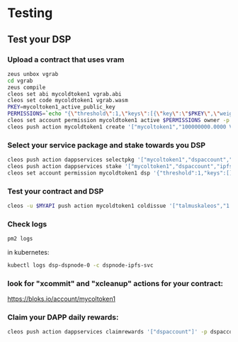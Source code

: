 Testing
=======

## Test your DSP
### Upload a contract that uses vram 

```bash
zeus unbox vgrab
cd vgrab
zeus compile
cleos set abi mycoldtoken1 vgrab.abi
cleos set code mycoldtoken1 vgrab.wasm
PKEY=mycoltoken1_active_public_key
PERMISSIONS=`echo "{\"threshold\":1,\"keys\":[{\"key\":\"$PKEY\",\"weight\":1}],\"accounts\":[{\"permission\":{\"actor\":\"mycoltoken1\",\"permission\":\"eosio.code\"},\"weight\":1}]}"`
cleos set account permission mycoldtoken1 active $PERMISSIONS owner -p mycoltoken1
cleos push action mycoldtoken1 create '["mycoltoken1","100000000.0000 VTST"]}' -p mycoltoken1
```

### Select your service package and stake towards you DSP

```bash
cleos push action dappservices selectpkg '["mycoltoken1","dspaccount","ipfsservice1","package1"]}' -p mycoltoken1
cleos push action dappservices stake '["mycoltoken1","dspaccount","ipfsservice1","1.0000 DAPP"]}' -p mycoltoken1
cleos set account permission mycoldtoken1 dsp '{"threshold":1,"keys":[],"accounts":[{"permission":{"actor":"dspaccount","permission":"active"},"weight":1}]}' owner -p mycoltoken1
```

### Test your contract and DSP
```bash
cleos -u $MYAPI push action mycoldtoken1 coldissue '["talmuskaleos","1.0000 VTST","hello world"]' -p mycoltoken1
```


### Check logs
```bash
pm2 logs
```

in kubernetes:
```bash
kubectl logs dsp-dspnode-0 -c dspnode-ipfs-svc
```

### look for "xcommit" and "xcleanup" actions for your contract:

https://bloks.io/account/mycoltoken1

### Claim your DAPP daily rewards:
```bash
cleos push action dappservices claimrewards '["dspaccount"]' -p dspaccount
```

